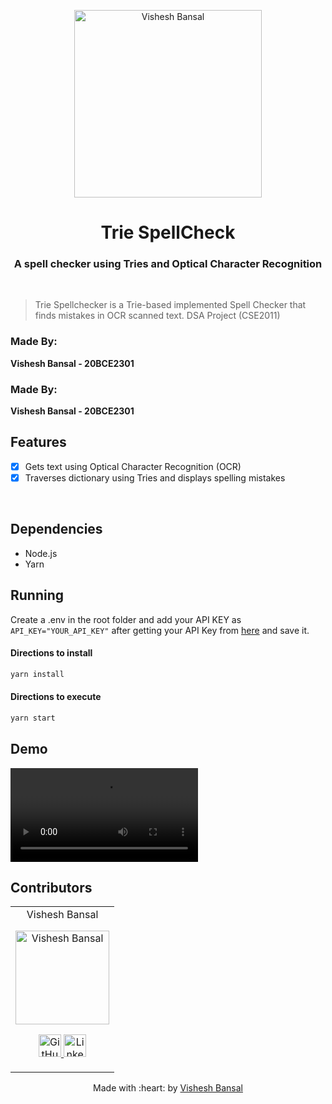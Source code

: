 <p align="center">
<a href="https://visheshbansal.ml">
	<img src="https://i.ibb.co/KxrdfnF/vishesh-white.png" width="300" alt="Vishesh Bansal"/>
</a>
	<h1 align="center"> Trie SpellCheck </h1>
	<h3 align="center"> A spell checker using Tries and Optical Character Recognition </h3>
</p>
<br>

> Trie Spellchecker is a Trie-based implemented Spell Checker that finds mistakes in OCR scanned text. DSA Project (CSE2011)

### Made By:
**Vishesh Bansal - 20BCE2301**

### Made By:
**Vishesh Bansal - 20BCE2301** <br />

## Features

- [X] Gets text using Optical Character Recognition (OCR)
- [X] Traverses dictionary using Tries and displays spelling mistakes

<br>

## Dependencies

- Node.js
- Yarn

## Running

Create a .env in the root folder and add your API KEY as ```API_KEY="YOUR_API_KEY"``` after getting your API Key from [here](https://ocr.space/OCRAPI) and save it.
<br>

#### Directions to install

```bash
yarn install
```

#### Directions to execute

```bash
yarn start
```

## Demo

![Video Link](
https://user-images.githubusercontent.com/22132836/118390418-9b0ca900-b64c-11eb-8eba-e6fad1d90864.mp4
)
<br />

## Contributors

<table>
	<tr align="center">
		<td>
		Vishesh Bansal
		<p align="center">
			<img src = "https://avatars.githubusercontent.com/u/22132836?s=460&u=08d3940b7ee0105037b88175319ba7f09f83b159&v=4" width="150" height="150" alt="Vishesh Bansal">
		</p>
			<p align="center">
				<a href = "https://github.com/VisheshBansal">
					<img src = "http://www.iconninja.com/files/241/825/211/round-collaboration-social-github-code-circle-network-icon.svg" width="36" height = "36" alt="GitHub"/>
				</a>
				<a href = "https://www.linkedin.com/in/bansalvishesh">
					<img src = "http://www.iconninja.com/files/863/607/751/network-linkedin-social-connection-circular-circle-media-icon.svg" width="36" height="36" alt="LinkedIn"/>
				</a>
			</p>
		</td>
	</tr>
</table>

<p align="center">
	Made with :heart: by <a href="https://github.com/VisheshBansal">Vishesh Bansal</a>
</p>
